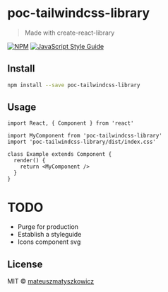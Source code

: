 # poc-tailwindcss-library

> Made with create-react-library

[![NPM](https://img.shields.io/npm/v/poc-tailwindcss-library.svg)](https://www.npmjs.com/package/poc-tailwindcss-library) [![JavaScript Style Guide](https://img.shields.io/badge/code_style-standard-brightgreen.svg)](https://standardjs.com)

## Install

```bash
npm install --save poc-tailwindcss-library
```

## Usage

```tsx
import React, { Component } from 'react'

import MyComponent from 'poc-tailwindcss-library'
import 'poc-tailwindcss-library/dist/index.css'

class Example extends Component {
  render() {
    return <MyComponent />
  }
}
```

# TODO

  * Purge for production
  * Establish a styleguide
  * Icons component svg



## License

MIT © [mateuszmatyszkowicz](https://github.com/mateuszmatyszkowicz)
